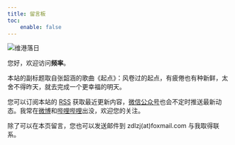 ```yaml
---
title: 留言板
toc:
    enable: false
---
```


![维港落日](https://cdn.pinlyu.com/file/guestbook.webp#650x)

您好，欢迎访问**频率**。

本站的副标题取自张韶涵的歌曲《起点》：风卷过的起点，有疲倦也有种新鲜，太舍不得昨天，就去完成一个更幸福的明天。

您可以订阅本站的 [RSS](/atom.xml) 获取最近更新内容，<a class="fancybox fancybox.image" href="https://cdn.pinlyu.com/file/wechat-channel.webp" itemscope="" itemtype="http://schema.org/ImageObject" itemprop="url" data-fancybox="default" rel="default" title="微信公众号：风卷过的起点" data-caption="微信公众号：风卷过的起点">微信公众号</a>也会不定时推送最新动态。我常在[微博](https://dlzhang.com/weibo)和[哔哩哔哩](https://dlzhang.com/bilibili)出没，欢迎您的关注。

除了可以在本页留言，您也可以发送邮件到 <span>zdlzj(at)foxmail.com</span> 与我取得联系。